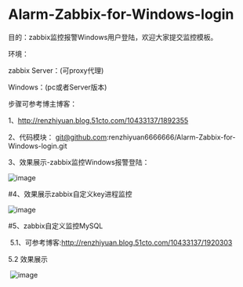   # Alarm-Zabbix-for-Windows-login
  
  目的：zabbix监控报警Windows用户登陆，欢迎大家提交监控模板。

  环境：
  
  zabbix Server：(可proxy代理)
  
  Windows：(pc或者Server版本)

  步骤可参考博主博客：
  
  1、http://renzhiyuan.blog.51cto.com/10433137/1892355
  
  
  2、代码模块：
  git@github.com:renzhiyuan6666666/Alarm-Zabbix-for-Windows-login.git
  
  
  3、效果展示-zabbix监控Windows报警登陆：
  
  ![image](https://s4.51cto.com/wyfs02/M01/92/59/wKiom1j-wzrxNikIAAC1_oVSFrg715.png)
  
  #4、效果展示zabbix自定义key进程监控
  
  ![image](https://s1.51cto.com/wyfs02/M02/92/B0/wKioL1kB1D3QQBHwAAC9NEHi7B8684.png)

  #5、zabbix自定义监控MySQL
  
  5.1、可参考博客:http://renzhiyuan.blog.51cto.com/10433137/1920303
  
  5.2 效果展示
  
  ![image](https://s1.51cto.com/wyfs02/M01/92/BD/wKiom1kClr3ydO8GAACVSpj3o0o455.png)
